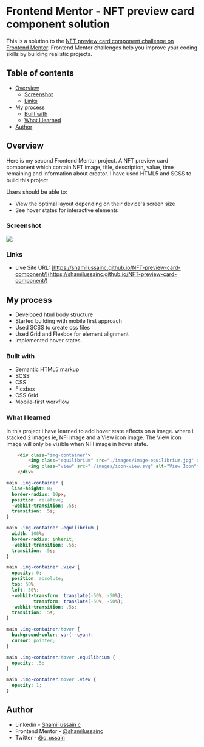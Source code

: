 # Frontend Mentor - NFT preview card component solution

This is a solution to the [NFT preview card component challenge on Frontend Mentor](https://www.frontendmentor.io/challenges/nft-preview-card-component-SbdUL_w0U). Frontend Mentor challenges help you improve your coding skills by building realistic projects. 

## Table of contents

- [Overview](#overview)
  - [Screenshot](#screenshot)
  - [Links](#links)
- [My process](#my-process)
  - [Built with](#built-with)
  - [What I learned](#what-i-learned)
- [Author](#author)


## Overview

Here is my second Frontend Mentor project. A NFT preview card component which contain NFT image, title, description, value, time remaining and information about creator. I have used HTML5 and SCSS to build this project.


Users should be able to:

- View the optimal layout depending on their device's screen size
- See hover states for interactive elements

### Screenshot

![](./screenshot.jpg)


### Links

<!-- - Solution URL: [Add solution URL here](https://your-solution-url.com) -->
- Live Site URL: [https://shamilussainc.github.io/NFT-preview-card-component/](https://shamilussainc.github.io/NFT-preview-card-component/)

## My process

- Developed html body structure
- Started building with mobile first approach
- Used SCSS to create css files
- Used Grid and Flexbox for element alignment
- Implemented hover states


### Built with

- Semantic HTML5 markup
- SCSS
- CSS
- Flexbox
- CSS Grid
- Mobile-first workflow


### What I learned

In this project i have learned to add hover state effects on a image. where i stacked 2 images ie, NFI image and a View icon image. The View icon image will only be visible when NFI image in hover state.

```html
	<div class="img-container">
		<img class="equilibrium" src="./images/image-equilibrium.jpg" alt="Image Equilibrium">
		<img class="view" src="./images/icon-view.svg" alt="View Icon">
	</div>
```
```css
main .img-container {
  line-height: 0;
  border-radius: 10px;
  position: relative;
  -webkit-transition: .5s;
  transition: .5s;
}

main .img-container .equilibrium {
  width: 100%;
  border-radius: inherit;
  -webkit-transition: .5s;
  transition: .5s;
}

main .img-container .view {
  opacity: 0;
  position: absolute;
  top: 50%;
  left: 50%;
  -webkit-transform: translate(-50%, -50%);
          transform: translate(-50%, -50%);
  -webkit-transition: .5s;
  transition: .5s;
}

main .img-container:hover {
  background-color: var(--cyan);
  cursor: pointer;
}

main .img-container:hover .equilibrium {
  opacity: .5;
}

main .img-container:hover .view {
  opacity: 1;
}
```

## Author

- Linkedin - [Shamil ussain c](https://www.linkedin.com/in/shamil-ussain-c-893282187/)
- Frontend Mentor - [@shamilussainc](https://www.frontendmentor.io/profile/shamilussainc)
- Twitter - [@c_ussain](https://twitter.com/c_ussain)

